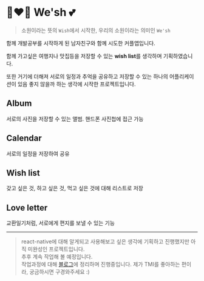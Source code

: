 # 👩‍❤️‍👨 We'sh 💕
> 소원이라는 뜻의 `Wish`에서 시작한, 우리의 소원이라는 의미인 `We'sh`<br />

<p>함께 개발공부를 시작하게 된 남자친구와 함께 시도한 커플앱입니다.</p>
<p>함께 가고싶은 여행지나 맛집등을 저장할 수 있는 <strong>wish list</strong>를 생각하며 기획하였습니다.</p>
<p>또한 거기에 더해져 서로의 일정과 추억을 공유하고 저장할 수 있는 하나의 어플리케이션이 있음 좋지 않을까 하는 생각에 시작한 프로젝트입니다.</p>

## Album
<p>서로의 사진을 저장할 수 있는 앨범. 핸드폰 사진첩에 접근 가능</p>

## Calendar
<p>서로의 일정을 저장하여 공유</p>

## Wish list
<p>갖고 싶은 것, 하고 싶은 것, 먹고 싶은 것에 대해 리스트로 저장</p>

## Love letter
<p>교환일기처럼, 서로에게 편지를 보낼 수 있는 기능</p>

---
> react-native에 대해 알게되고 사용해보고 싶은 생각에 기획하고 진행했지만 아직 미완성인 프로젝트입니다. <br />
추후 계속 작업해 볼 예정입니다.<br />
작업과정에 대해 [블로그](https://velog.io/@eassy/series/WESHCouple-App)에 정리하며 진행중입니다. 제가 TMI를 좋아하는 편이라, 궁금하시면 구경와주세요 :)
